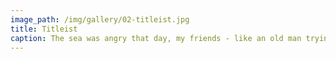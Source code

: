 ```yaml
---
image_path: /img/gallery/02-titleist.jpg
title: Titleist
caption: The sea was angry that day, my friends - like an old man trying to send back soup in a deli.
---
```

